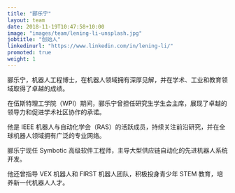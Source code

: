 ```yaml
---
title: "郦乐宁"
layout: team
date: 2018-11-19T10:47:58+10:00
image: "images/team/lening-li-unsplash.jpg"
jobtitle: "创始人"
linkedinurl: "https://www.linkedin.com/in/lening-li/"
promoted: true
weight: 1
---
```


郦乐宁，机器人工程博士，在机器人领域拥有深厚见解，并在学术、工业和教育领域取得了卓越的成绩。

在伍斯特理工学院（WPI）期间，郦乐宁曾担任研究生学生会主席，展现了卓越的领导力和促进学术社区协作的承诺。

他是 IEEE 机器人与自动化学会（RAS）的活跃成员，持续关注前沿研究，并在全球机器人领域拥有广泛的专业网络。

郦乐宁现任 Symbotic 高级软件工程师，主导大型供应链自动化的先进机器人系统开发。

他还曾指导 VEX 机器人和 FIRST 机器人团队，积极投身青少年 STEM 教育，培养新一代机器人人才。

<!-- 他的团队曾获得 2025 年 VEX 机器人世界锦标赛初中组冠军。 -->